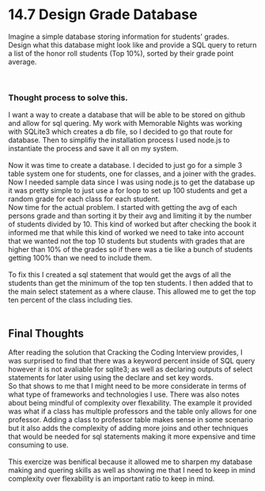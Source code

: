 <h1>14.7 Design Grade Database</h1>
<p>Imagine a simple database storing information for students' grades. <br>Design what this database might look like and provide a SQL query to return a list of the honor roll students (Top 10%), sorted by their grade point average.
</p>

<br>
<h3>Thought process to solve this.</h3>
I want a way to create a database that will be able to be stored on github and allow for sql quering. My work with Memorable Nights was working with SQLite3 which creates a db file, so I decided to go that route for database. Then to simplifiy the installation process I used node.js to instantiate the process and save it all on my system.
<br> <br>
Now it was time to create a database. I decided to just go for a simple 3 table system one for students, one for classes, and a joiner with the grades. 

<br>
Now I needed sample data since I was using node.js to get the database up it was pretty simple to just use a for loop to set up 100 students and get a random grade for each class for each student.

<br>
Now time for the actual problem. I started with getting the avg of each persons grade and than sorting it by their avg and limiting it by the number of students divided by 10. 
This kind of worked but after checking the book it informed me that while this kind of worked we need to take into account that we wanted not the top 10 students but students with grades that are higher than 10% of the grades so if there was a tie like a bunch of students getting 100% than we need to include them.
<br>
<br>
To fix this I created a sql statement that would get the avgs of all the students than get the minimum of the top ten students. I then added that to the main select statement as a where clause. This allowed me to get the top ten percent of the class including ties. 
<br>
<br>
<h2>Final Thoughts</h2>
After reading the solution that Cracking the Coding Interview provides, I was surprised to find that there was a keyword percent inside of SQL query however it is not avaliable for sqlite3; as well as declaring outputs of select statements for later using using the declare and set key words.<br> 
So that shows to me that I might need to be more considerate in terms of what type of frameworks and technologies I use. There was also notes about being mindful of complexity over flexability. The example it provided was what if a class has multiple professors and the table only allows for one professor. Adding a class to professor table makes sense in some scenario but it also adds the complexity of adding more joins and other techniques that would be needed for sql statements making it more expensive and time consuming to use. <br><br>
This exercize was benifical because it allowed me to sharpen my database making and quering skills as well as showing me that I need to keep in mind complexity over flexability is an important ratio to keep in mind.